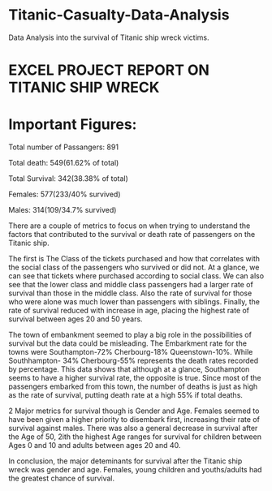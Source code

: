 # Titanic-Casualty-Data-Analysis
Data Analysis into the survival of Titanic ship wreck victims.
# EXCEL PROJECT REPORT ON TITANIC SHIP WRECK

# Important Figures: 
Total number of Passangers: 891

Total death: 549(61.62% of total)

Total Survival: 342(38.38% of total)

Females: 577(233/40% survived)

Males: 314(109/34.7% survived)


There are a couple of metrics to focus on when trying to understand the factors that contributed to the survival or death rate of passengers on the Titanic ship. 

The first is The Class of the tickets purchased and how that correlates with the social class of the passengers who survived or did not. At a glance, we can see that tickets where purchased according to social class. 
We can also see that the lower class and middle class passengers had a larger rate of survival than those in the middle class. Also the rate of survival for those who were alone was much lower than passengers with siblings.  Finally, the rate of survival reduced with increase in age, placing the highest rate of survival between ages 20 and 50 years. 

The town of embankment seemed to play a big role in the possibilities of survival but the data could be misleading. The Embarkment rate for the towns were Southampton-72% Cherbourg-18% Queenstown-10%. While Southhampton- 34% Cherbourg-55% represents the death rates recorded by percentage. This data shows that although at a glance, Southampton seems to have a higher survival rate, the opposite is true. Since most of the passengers embarked from this town, the number of deaths is just as high as the rate of survival, putting death rate at a high 55% if total deaths.

2 Major metrics for survival though is Gender and Age. Females seemed to have been given a higher priority to disembark first, increasing their rate of survival against males. There was also a general decrease in survival after the Age of 50, 2ith the highest Age ranges for survival for children between Ages 0 and 10 and adults between ages 20 and 40. 

In conclusion, the major deteminants for survival after the Titanic ship wreck was gender and age. Females, young children and youths/adults had the greatest chance of survival. 
